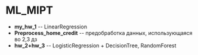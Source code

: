 # ML_MIPT

 * <b>my_hw_1</b> -- LinearRegression
 * <b>Preprocess_home_credit</b> -- предобработка данных, использующаяся во 2,3 дз
 * <b>hw_2+hw_3</b> -- LogisticRegression + DecisionTree, RandomForest
